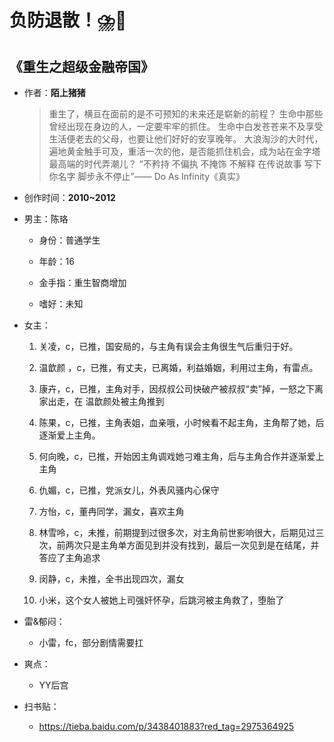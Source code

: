 # 负防退散！⛈️🤢

## 《重生之超级金融帝国》

- 作者：**陌上猪猪**
  
    > 重生了，横亘在面前的是不可预知的未来还是崭新的前程？
    生命中那些曾经出现在身边的人，一定要牢牢的抓住。
    生命中白发苍苍来不及享受生活便老去的父母，也要让他们好好的安享晚年。
    大浪淘沙的大时代，遍地黄金触手可及，重活一次的他，是否能抓住机会，成为站在金字塔最高端的时代弄潮儿？
    “不矜持 不偏执 不掩饰 不解释
    在传说故事 写下你名字  脚步永不停止”—— Do As Infinity《真实》

- 创作时间：**2010~2012**

- 男主：陈珞

  * 身份：普通学生
  
  * 年龄：16
  * 金手指：重生智商增加
  * 嗜好：未知

- 女主：

  1. 关凌，c，已推，国安局的，与主角有误会主角很生气后重归于好。

  2. 温歆颜 ，c，已推，有丈夫，已离婚，利益婚姻，利用过主角，有雷点。
  3. 康卉，c，已推，主角对手，因叔叔公司快破产被叔叔“卖”掉，一怒之下离家出走，在 温歆颜处被主角推到
  4. 陈果，c，已推，主角表姐，血亲哦，小时候看不起主角，主角帮了她，后逐渐爱上主角。
  5. 何向晚，c，已推，开始因主角调戏她刁难主角，后与主角合作并逐渐爱上主角
  6. 仇媚，c，已推，党派女儿，外表风骚内心保守
  7. 方怡，c，董冉同学，漏女，喜欢主角
  8. 林雪呤，c，未推，前期提到过很多次，对主角前世影响很大，后期见过三次，前两次只是主角单方面见到并没有找到，最后一次见到是在结尾，并答应了主角追求
  9.  闵静，c，未推，全书出现四次，漏女
  10. 小米，这个女人被她上司强奸怀孕，后跳河被主角救了，堕胎了

- 雷&郁闷：

  * 小雷，fc，部分剧情需要扛

- 爽点：
  
  * YY后宫

- 扫书贴：
  
  * <https://tieba.baidu.com/p/3438401883?red_tag=2975364925>